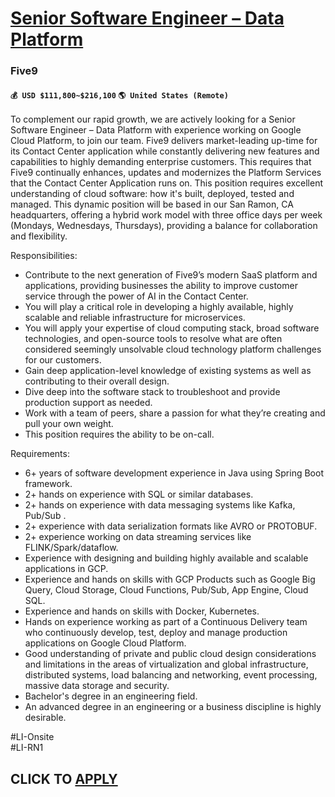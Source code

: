 # [Senior Software Engineer – Data Platform](https://www.remotewlb.com/apply/senior-software-engineer-data-platform-116512)  
### Five9  
#### `💰 USD $111,800~$216,100` `🌎 United States (Remote)`  

To complement our rapid growth, we are actively looking for a Senior Software Engineer – Data Platform with experience working on Google Cloud Platform, to join our team. Five9 delivers market-leading up-time for its Contact Center application while constantly delivering new features and capabilities to highly demanding enterprise customers. This requires that Five9 continually enhances, updates and modernizes the Platform Services that the Contact Center Application runs on. This position requires excellent understanding of cloud software: how it's built, deployed, tested and managed. This dynamic position will be based in our San Ramon, CA headquarters, offering a hybrid work model with three office days per week (Mondays, Wednesdays, Thursdays), providing a balance for collaboration and flexibility.

Responsibilities:

  * Contribute to the next generation of Five9’s modern SaaS platform and applications, providing businesses the ability to improve customer service through the power of AI in the Contact Center.
  * You will play a critical role in developing a highly available, highly scalable and reliable infrastructure for microservices.
  * You will apply your expertise of cloud computing stack, broad software technologies, and open-source tools to resolve what are often considered seemingly unsolvable cloud technology platform challenges for our customers.
  * Gain deep application-level knowledge of existing systems as well as contributing to their overall design.
  * Dive deep into the software stack to troubleshoot and provide production support as needed.
  * Work with a team of peers, share a passion for what they’re creating and pull your own weight.
  * This position requires the ability to be on-call.

Requirements:

  * 6+ years of software development experience in Java using Spring Boot framework.
  * 2+ hands on experience with SQL or similar databases.
  * 2+ hands on experience with data messaging systems like Kafka, Pub/Sub .
  * 2+ experience with data serialization formats like AVRO or PROTOBUF.
  * 2+ experience working on data streaming services like FLINK/Spark/dataflow.
  * Experience with designing and building highly available and scalable applications in GCP.
  * Experience and hands on skills with GCP Products such as Google Big Query, Cloud Storage, Cloud Functions, Pub/Sub, App Engine, Cloud SQL.
  * Experience and hands on skills with Docker, Kubernetes.
  * Hands on experience working as part of a Continuous Delivery team who continuously develop, test, deploy and manage production applications on Google Cloud Platform.
  * Good understanding of private and public cloud design considerations and limitations in the areas of virtualization and global infrastructure, distributed systems, load balancing and networking, event processing, massive data storage and security.
  * Bachelor's degree in an engineering field.
  * An advanced degree in an engineering or a business discipline is highly desirable.

#LI-Onsite  
#LI-RN1

  
## CLICK TO [APPLY](https://www.remotewlb.com/apply/senior-software-engineer-data-platform-116512)

